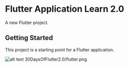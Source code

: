 # Flutter Application Learn 2.0

A new Flutter project.

## Getting Started

This project is a starting point for a Flutter application.
 
![alt text](https://github.com/[vipinsaini0]/[30DaysOfFlutter2.0]/[master]/flutter.png)
30DaysOfFlutter2.0/flutter.png
